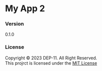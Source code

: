 # My App 2

### Version
0.1.0

### License
Copyright © 2023 DEP-11. All Right Reserved. <br>
This projrct is licensed under the [MIT License](License.txt)